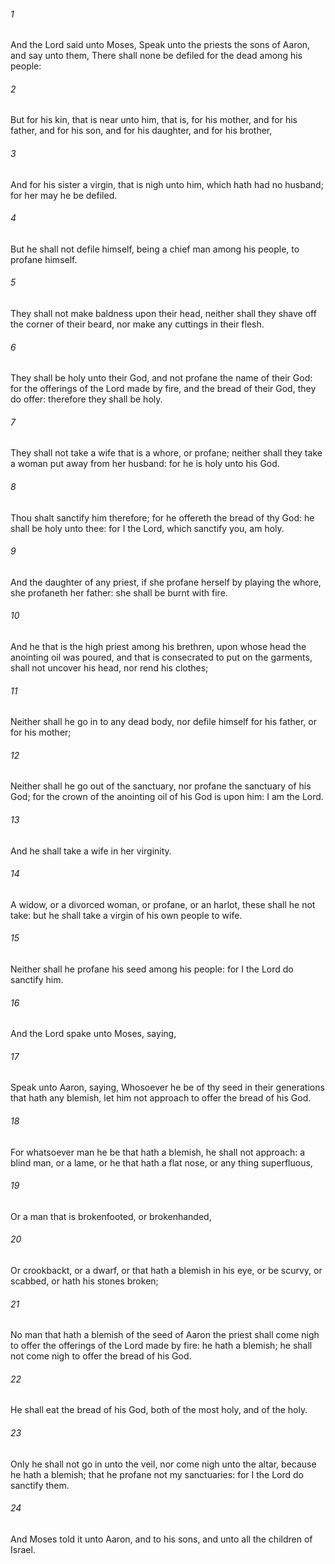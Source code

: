 ###### 1
And the Lord said unto Moses, Speak unto the priests the sons of Aaron, and say unto them, There shall none be defiled for the dead among his people:

###### 2
But for his kin, that is near unto him, that is, for his mother, and for his father, and for his son, and for his daughter, and for his brother,

###### 3
And for his sister a virgin, that is nigh unto him, which hath had no husband; for her may he be defiled.

###### 4
But he shall not defile himself, being a chief man among his people, to profane himself.

###### 5
They shall not make baldness upon their head, neither shall they shave off the corner of their beard, nor make any cuttings in their flesh.

###### 6
They shall be holy unto their God, and not profane the name of their God: for the offerings of the Lord made by fire, and the bread of their God, they do offer: therefore they shall be holy.

###### 7
They shall not take a wife that is a whore, or profane; neither shall they take a woman put away from her husband: for he is holy unto his God.

###### 8
Thou shalt sanctify him therefore; for he offereth the bread of thy God: he shall be holy unto thee: for I the Lord, which sanctify you, am holy.

###### 9
And the daughter of any priest, if she profane herself by playing the whore, she profaneth her father: she shall be burnt with fire.

###### 10
And he that is the high priest among his brethren, upon whose head the anointing oil was poured, and that is consecrated to put on the garments, shall not uncover his head, nor rend his clothes;

###### 11
Neither shall he go in to any dead body, nor defile himself for his father, or for his mother;

###### 12
Neither shall he go out of the sanctuary, nor profane the sanctuary of his God; for the crown of the anointing oil of his God is upon him: I am the Lord.

###### 13
And he shall take a wife in her virginity.

###### 14
A widow, or a divorced woman, or profane, or an harlot, these shall he not take: but he shall take a virgin of his own people to wife.

###### 15
Neither shall he profane his seed among his people: for I the Lord do sanctify him.

###### 16
And the Lord spake unto Moses, saying,

###### 17
Speak unto Aaron, saying, Whosoever he be of thy seed in their generations that hath any blemish, let him not approach to offer the bread of his God.

###### 18
For whatsoever man he be that hath a blemish, he shall not approach: a blind man, or a lame, or he that hath a flat nose, or any thing superfluous,

###### 19
Or a man that is brokenfooted, or brokenhanded,

###### 20
Or crookbackt, or a dwarf, or that hath a blemish in his eye, or be scurvy, or scabbed, or hath his stones broken;

###### 21
No man that hath a blemish of the seed of Aaron the priest shall come nigh to offer the offerings of the Lord made by fire: he hath a blemish; he shall not come nigh to offer the bread of his God.

###### 22
He shall eat the bread of his God, both of the most holy, and of the holy.

###### 23
Only he shall not go in unto the veil, nor come nigh unto the altar, because he hath a blemish; that he profane not my sanctuaries: for I the Lord do sanctify them.

###### 24
And Moses told it unto Aaron, and to his sons, and unto all the children of Israel.

